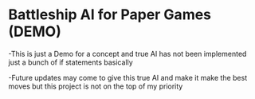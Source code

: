 # Battleship AI for Paper Games **(DEMO)**
-This is just a Demo for a concept and true AI has not been implemented just a bunch of if statements basically

-Future updates may come to give this true AI and make it make the best moves but this project is not on the top of my priority
 
